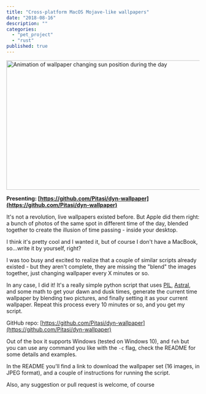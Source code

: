 ```yaml
---
title: "Cross-platform MacOS Mojave-like wallpapers"
date: "2018-08-16"
description: ""
categories:
  - "pet_project"
  - "rust"
published: true
---
```


<img alt="Animation of wallpaper changing sun position during the day" src="https://camo.githubusercontent.com/767dd4a5c67f2441f20279ad4b05d2dcc76ec34e40c603c372cb99f83e8dc987/68747470733a2f2f692e696d6775722e636f6d2f30724a773938442e676966" width="600" height="338" />

**Presenting: [https://github.com/Pitasi/dyn-wallpaper](https://github.com/Pitasi/dyn-wallpaper)**

It's not a revolution, live wallpapers existed before. But Apple did them right: a bunch of photos of the same spot in different time of the day, blended together to create the illusion of time passing - inside your desktop.

I think it's pretty cool and I wanted it, but of course I don't have a MacBook, so...write it by yourself, right?

I was too busy and excited to realize that a couple of similar scripts already existed - but they aren't complete, they are missing the "blend" the images together, just changing wallpaper every X minutes or so.

In any case, I did it! It's a really simple python script that uses [PIL](http://www.pythonware.com/products/pil/), [Astral](https://pypi.org/project/astral/), and some math to get your dawn and dusk times, generate the current time wallpaper by blending two pictures, and finally setting it as your current wallpaper. Repeat this process every 10 minutes or so, and you get my script.

GitHub repo: [https://github.com/Pitasi/dyn-wallpaper](https://github.com/Pitasi/dyn-wallpaper)

Out of the box it supports Windows (tested on Windows 10), and `feh` but you can use any command you like with the `-c` flag, check the README for some details and examples.

In the README you'll find a link to download the wallpaper set (16 images, in JPEG format), and a couple of instructions for running the script.

Also, any suggestion or pull request is welcome, of course

